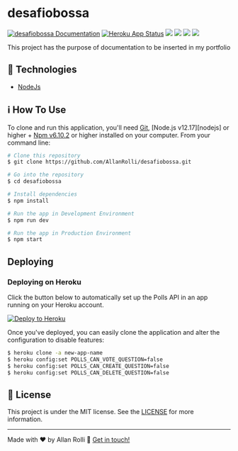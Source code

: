 # desafiobossa
[![desafiobossa Documentation](https://img.shields.io/badge/desafiobossa-Documented-blue.svg)](https://desafiobossa.docs.apiary.io/)  [![Heroku App Status](http://heroku-shields.herokuapp.com/bossachallengebackend)](https://bossachallengebackend.herokuapp.com)  <img src="https://img.shields.io/github/last-commit/AllanRolli/desafiobossa"/>  <img src="https://img.shields.io/github/languages/top/AllanRolli/desafiobossa?style=plastic"/>  <img src="https://img.shields.io/github/repo-size/AllanRolli/desafiobossa?style=plastic"/>  <img src="https://img.shields.io/github/license/AllanRolli/desafiobossa?style=plastic"/>


This project has the purpose of documentation to be inserted in my portfolio

## :rocket: Technologies

-  [NodeJs](https://nodejs.org/en/)

## :information_source: How To Use

To clone and run this application, you'll need [Git](https://git-scm.com), [Node.js v12.17][nodejs] or higher + [Npm v6.10.2](https://www.npmjs.com/get-npm) or higher installed on your computer. From your command line:

```bash
# Clone this repository
$ git clone https://github.com/AllanRolli/desafiobossa.git

# Go into the repository
$ cd desafiobossa

# Install dependencies
$ npm install

# Run the app in Development Environment
$ npm run dev

# Run the app in Production Environment
$ npm start
```
## Deploying

### Deploying on Heroku

Click the button below to automatically set up the Polls API in an app
running on your Heroku account.

[![Deploy to Heroku](https://www.herokucdn.com/deploy/button.png)](https://heroku.com/deploy?template=https://github.com/AllanRolli/desafiobossa)

Once you've deployed, you can easily clone the application and alter the
configuration to disable features:

```bash
$ heroku clone -a new-app-name
$ heroku config:set POLLS_CAN_VOTE_QUESTION=false
$ heroku config:set POLLS_CAN_CREATE_QUESTION=false
$ heroku config:set POLLS_CAN_DELETE_QUESTION=false
```

## :memo: License
This project is under the MIT license. See the [LICENSE](https://github.com/AllanRolli/desafiobossa/blob/master/LICENSE) for more information.

---

Made with ♥ by Allan Rolli :wave: [Get in touch!](https://www.linkedin.com/in/allan-rolli-a66198106/)

